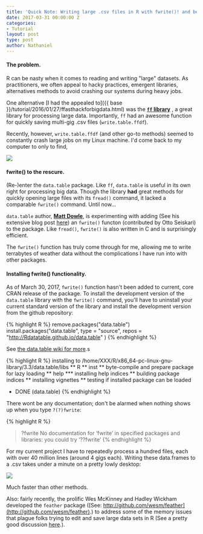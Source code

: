 ```yaml
---
title: 'Quick Note: Writing large .csv files in R with fwrite()! and beyond'
date: 2017-03-31 00:00:00 Z
categories:
- Tutorial
layout: post
type: post
author: Nathaniel
---
```


<h4> The problem.</h4>

R can be nasty when it comes to reading and writing "large" datasets. As practitioners, we often appeal to hacky practices, emergent libraries, alternatives methods to avoid crashing our systems during heavy jobs.

One alternative [I had the appealed to]({{ base }}/tutorial/2016/01/27/ffasthackforbigdata.html) was the __[<code>ff</code> library](https://cran.r-project.org/web/packages/ff/index.html)__ , a great library for processing large data. Importantly, <code>ff</code> had an awesome function for quickly saving multi-gig .csv files (<code>write.table.ffdf</code>). 

Recently, however, <code>write.table.ffdf</code> (and other go-to methods) seemed to constantly crash large jobs on my Linux machine. I'd come back to my computer to only to find,

<div class="media image">
<img src="{{ site.baseurl }}/assets/fatality.png" />
</div>

<h4> fwrite() to the rescure.</h4>

(Re-)enter the <code>data.table</code> package. Like <code>ff</code>, <code>data.table</code> is useful in its own right for processing big data. Though the library __had__ great methods for quickly opening large files with its <code>fread()</code> command, it lacked a comparable <code>fwrite()</code> command. Until now...

<code>data.table</code> author, __[Matt Dowle](https://github.com/mattdowle)__, is experimenting with adding (See his extensive blog post [here](http://blog.h2o.ai/2016/04/fast-csv-writing-for-r/)) an <code>fwrite()</code> functon (contributed by Otto Seiskari) to the package. Like <code>fread()</code>, <code>fwrite()</code> is also written in C and is surprisingly efficient. 

The <code>fwrite()</code> function has truly come through for me, allowing me to write terrabytes of weather data without the complications I have run into with other packages.

<h4>Installing fwrite() functionality.</h4>

As of March 30, 2017, <code>fwrite()</code> function hasn't been added to current, core CRAN release of the package. To install the development version of the <code>data.table</code> library with the <code>fwrite()</code> command, you'll have to uninstall your current standard version of the library and install the development version from the github repository:

{% highlight R %}
remove.packages("data.table")
install.packages("data.table", 
	type = "source",
    repos = "http://Rdatatable.github.io/data.table" )
{% endhighlight %}

See [the data.table wiki for more](https://github.com/Rdatatable/data.table/wiki/Installation).s

{% highlight R %}
installing to /home/XXX/R/x86_64-pc-linux-gnu-library/3.3/data.table/libs
** R
** inst
** byte-compile and prepare package for lazy loading
** help
*** installing help indices
** building package indices
** installing vignettes
** testing if installed package can be loaded
* DONE (data.table)
{% endhighlight %}


There wont be any documentation; don't be alarmed when nothing shows up when you type <code>?(?)fwrite</code>:

{% highlight R %}
> ?fwrite
No documentation for ‘fwrite’ in specified packages and libraries:
you could try ‘??fwrite’
{% endhighlight %}

For my current project I have to repeatedly process a hundred files, each with over 40 million lines (around 4 gigs each). Writing these data.frames to a .csv takes under a minute on a pretty lowly desktop:

<div class="media image">
<img src="{{ site.baseurl }}/assets/fwritespeed.png" />
</div>

Much faster than other methods.

Also: fairly recently, the prolific Wes McKinney and Hadley Wickham developed the <code>feather</code> package ([See: http://github.com/wesm/feather](http://github.com/wesm/feather).) to address some of the memory issues that plague folks trying to edit and save large data sets in R (See a pretty good discussion [here](https://blog.rstudio.org/2016/03/29/feather/).).
